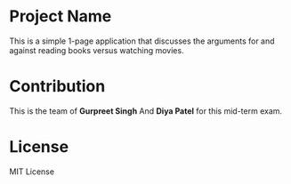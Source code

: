 # Project Name

This is a simple 1-page application that discusses the arguments for and against reading books versus watching movies.

# Contribution

This is the team of **Gurpreet Singh** And **Diya Patel** for this mid-term exam.

# License 

MIT License